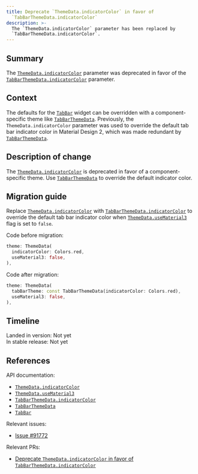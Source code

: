```yaml
---
title: Deprecate `ThemeData.indicatorColor` in favor of
  `TabBarThemeData.indicatorColor`
description: >-
  The `ThemeData.indicatorColor` parameter has been replaced by
  `TabBarThemeData.indicatorColor`.
---
```


## Summary

The [`ThemeData.indicatorColor`][] parameter was deprecated in favor of
the [`TabBarThemeData.indicatorColor`][] parameter.

## Context

The defaults for the [`TabBar`][] widget can be overridden with a
component-specific theme like [`TabBarThemeData`][].
Previously, the `ThemeData.indicatorColor` parameter was used to
override the default tab bar indicator color in Material Design 2,
which was made redundant by [`TabBarThemeData`][].

## Description of change

The [`ThemeData.indicatorColor`][] is deprecated in
favor of a component-specific theme.
Use [`TabBarThemeData`][] to override the default indicator color.

## Migration guide

Replace [`ThemeData.indicatorColor`][] with
[`TabBarThemeData.indicatorColor`][] to override the default tab bar
indicator color when [`ThemeData.useMaterial3`][] flag is set to `false`.

Code before migration:

```dart
theme: ThemeData(
  indicatorColor: Colors.red,
  useMaterial3: false,
),
```

Code after migration:

```dart
theme: ThemeData(
  tabBarTheme: const TabBarThemeData(indicatorColor: Colors.red),
  useMaterial3: false,
),
```

## Timeline

Landed in version: Not yet<br>
In stable release: Not yet

## References

API documentation:

- [`ThemeData.indicatorColor`][]
- [`ThemeData.useMaterial3`][]
- [`TabBarThemeData.indicatorColor`][]
- [`TabBarThemeData`][]
- [`TabBar`][]

Relevant issues:

- [Issue #91772][]

Relevant PRs:

- [Deprecate `ThemeData.indicatorColor` in favor of `TabBarThemeData.indicatorColor`][]

[`ThemeData.indicatorColor`]: {{site.api}}/flutter/material/ThemeData/indicatorColor.html
[`ThemeData.useMaterial3`]: {{site.api}}/flutter/material/ThemeData/useMaterial3.html
[`TabBarThemeData.indicatorColor`]: {{site.api}}/flutter/material/TabBarThemeData/indicatorColor.html
[`TabBarThemeData`]: {{site.api}}/flutter/material/TabBarThemeData-class.html
[`TabBar`]: {{site.api}}/flutter/material/TabBar-class.html
[Issue #91772]: {{site.repo.flutter}}/issues/91772
[Deprecate `ThemeData.indicatorColor` in favor of `TabBarThemeData.indicatorColor`]: {{site.repo.flutter}}/pull/160024

